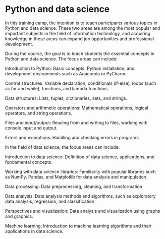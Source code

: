 <h1>Python and data science</h1>
In this training camp, the intention is to teach participants various topics in Python and data science. These two areas are among the most popular and important subjects in the field of information technology, and acquiring knowledge in these areas can expand job opportunities and professional development.

During the course, the goal is to teach students the essential concepts in Python and data science. The focus areas can include:

Introduction to Python: Basic concepts, Python installation, and development environments such as Anaconda or PyCharm.

Control structures: Variable declaration, conditionals (if-else), loops (such as for and while), functions, and lambda functions.

Data structures: Lists, tuples, dictionaries, sets, and strings.

Operators and arithmetic operations: Mathematical operations, logical operators, and string operations.

Files and input/output: Reading from and writing to files, working with console input and output.

Errors and exceptions: Handling and checking errors in programs.

In the field of data science, the focus areas can include:

Introduction to data science: Definition of data science, applications, and fundamental concepts.

Working with data science libraries: Familiarity with popular libraries such as NumPy, Pandas, and Matplotlib for data analysis and manipulation.

Data processing: Data preprocessing, cleaning, and transformation.

Data analysis: Data analysis methods and algorithms, such as exploratory data analysis, regression, and classification.

Perspectives and visualization: Data analysis and visualization using graphs and graphics.

Machine learning: Introduction to machine learning algorithms and their applications in data science.